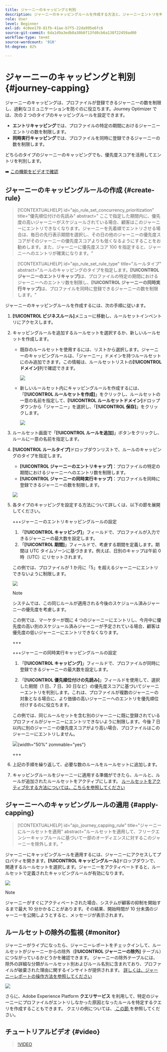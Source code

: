 ```yaml
---
title: ジャーニーのキャッピングと判別
description: ジャーニーのキャッピングルールを作成する方法と、ジャーニーエントリを判別する方法について説明します
role: User
level: Beginner
exl-id: 4c0ee178-81fb-41ae-b7f5-22da995e6fc6
source-git-commit: 6da1d9a3edb8a30b8f13fd0cb6a138f22459ad00
workflow-type: tm+mt
source-wordcount: '910'
ht-degree: 82%

---
```


# ジャーニーのキャッピングと判別 {#journey-capping}

ジャーニーのキャッピングは、プロファイルが登録できるジャーニーの数を制限し、過剰なコミュニケーションを防ぐのに役立ちます。Journey Optimizer では、次の 2 つのタイプのキャッピングルールを設定できます。

* **エントリキャッピング**&#x200B;では、プロファイルの特定の期間におけるジャーニーエントリの数を制限します。
* **同時実行キャッピング**&#x200B;では、プロファイルを同時に登録できるジャーニーの数を制限します。

どちらのタイプのジャーニーのキャッピングでも、優先度スコアを活用してエントリを判別します。

➡️ [この機能をビデオで確認](#video)

## ジャーニーのキャッピングルールの作成 {#create-rule}

>[!CONTEXTUALHELP]
>id="ajo_rule_set_concurrency_prioritization"
>title="優先順位付けの先読み"
>abstract=" ここで指定した期間内に、優先度の高いジャーニーがスケジュールされている場合、顧客はこのジャーニーにエントリできなくなります。ジャーニーを先着順でエントリさせる場合は、毎日の先行表示期間を選択し、その日の他のジャーニーの優先度スコアがそのジャーニーの優先度スコアよりも低くなるようにすることをお勧めします。また、ジャーニーに優先度スコア 100 を指定すると、ジャーニーへのエントリが確実になります。"

>[!CONTEXTUALHELP]
>id="ajo_rule_set_rule_type"
>title="ルールタイプ"
>abstract="ルールのキャッピングのタイプを指定します。**[!UICONTROL ジャーニーのエントリキャップ]**&#x200B;は、プロファイルの特定の期間におけるジャーニーへのエントリ数を制限し、**[!UICONTROL ジャーニーの同時実行キャップ]**&#x200B;は、プロファイルを同時に登録できるジャーニーの数を制限します。"

ジャーニーのキャッピングルールを作成するには、次の手順に従います。

1. **[!UICONTROL ビジネスルール]**&#x200B;メニューに移動し、ルールセットインベントリにアクセスします。

1. キャッピングルールを追加するルールセットを選択するか、新しいルールセットを作成します。

   * 既存のルールセットを使用するには、リストから選択します。ジャーニーのキャッピングルールは、「ジャーニー」ドメインを持つルールセットにのみ追加できます。この情報は、ルールセットリストの&#x200B;**[!UICONTROL ドメイン]**&#x200B;列で確認できます。

     ![](assets/journey-capping-list.png)

   * 新しいルールセット内にキャッピングルールを作成するには、「**[!UICONTROL ルールセットを作成]**」をクリックし、ルールセットの一意の名前を指定して、**[!UICONTROL ルールセットドメイン]**&#x200B;ドロップダウンから「ジャーニー」を選択し、「**[!UICONTROL 保存]**」をクリックします。

     ![](assets/journey-capping-rule-set.png)

1. ルールセット画面で「**[!UICONTROL ルールを追加]**」ボタンをクリックし、ルールに一意の名前を指定します。

1. **[!UICONTROL ルールタイプ]**&#x200B;ドロップダウンリストで、ルールのキャッピングのタイプを指定します。

   * **[!UICONTROL ジャーニーのエントリキャップ]**：プロファイルの特定の期間におけるジャーニーへのエントリ数を制限します。
   * **[!UICONTROL ジャーニーの同時実行キャップ]**：プロファイルを同時に登録できるジャーニーの数を制限します。

   ![](assets/journey-capping-concurrency.png)

1. 各タイプのキャッピングを設定する方法について詳しくは、以下の節を展開してください。

   +++ジャーニーのエントリキャッピングルールの設定

   1. 「**[!UICONTROL キャッピング]**」フィールドで、プロファイルが入力できるジャーニーの最大数を設定します。
   1. 「**[!UICONTROL 期間]**」フィールドで、考慮する期間を定義します。期間は UTC タイムゾーンに基づきます。例えば、日別のキャップは午前 0 時（UTC）にリセットされます。

   この例では、プロファイルが 1 か月に「5」を超えるジャーニーにエントリできないように制限します。

   ![](assets/journey-capping-entry-example.png)

   >[!NOTE]
   >
   >システムでは、この同じルールが適用される今後のスケジュール済みジャーニーの優先度を考慮します。
   >
   >この例では、マーケターが既に 4 つのジャーニーにエントリし、今月中に優先度の高い別のスケジュール済みジャーニーが予定されている場合、顧客は優先度の低いジャーニーにエントリできなくなります。

   +++

   +++ジャーニーの同時実行キャッピングルールの設定

   1. 「**[!UICONTROL キャッピング]**」フィールドで、プロファイルが同時に登録できるジャーニーの最大数を設定します。

   1. 「**[!UICONTROL 優先順位付けの先読み]**」フィールドを使用して、選択した期間（1 日、7 日、30 日など）の優先度スコアに基づいてジャーニーエントリを判別します。これは、プロファイルが複数のジャーニーの対象となる場合に、より価値の高いジャーニーへのエントリを優先順位付けするのに役立ちます。

   この例では、同じルールセットを含む別のジャーニーに既に登録されているプロファイルがジャーニーにエントリできないように制限します。今後 7 日以内に別のジャーニーの優先度スコアがより高い場合、プロファイルはこのジャーニーにエントリしません。

   ![](assets/journey-capping-concurrency-example.png){width="50%" zommable="yes"}

   +++

1. 上記の手順を繰り返して、必要な数のルールをルールセットに追加します。

1. キャッピングルールをジャーニーに適用する準備ができたら、ルールと、ルールが追加されたルールセットをアクティブにします。 [ ルールセットをアクティブ化する方法については、こちらを参照してください ](../conflict-prioritization/rule-sets.md#create)

## ジャーニーへのキャッピングルールの適用 {#apply-capping}

>[!CONTEXTUALHELP]
>id="ajo_journey_capping_rule"
>title="ジャーニーにルールセットを適用"
>abstract="ルールセットを適用して、フリークエンシーキャップルールに基づいて一部のオーディエンスに対するこのジャーニーを除外します。"

ジャーニーにキャッピングルールを適用するには、ジャーニーにアクセスしてプロパティを開きます。**[!UICONTROL キャッピングルール]**&#x200B;ドロップダウンで、関連するルールセットを選択します。ジャーニーをアクティベートすると、ルールセットで定義されたキャッピングルールが有効になります。

![](assets/journey-capping-apply.png)

>[!NOTE]
>
>ジャーニーがすぐにアクティベートされた場合、システムが顧客の抑制を開始するまで最大 10 分かかることがあります。その結果、開始時間が 10 分未満のジャーニーを公開しようとすると、メッセージが表示されます。

## ルールセットの除外の監視 {#monitor}

ジャーニーがライブになったら、ジャーニーレポートをチェックインして、ルールセットがジャーニーからの除外（**[!UICONTROL ジャーニーの除外]** テーブル）につながっているかどうかを確認できます。 ジャーニーの除外テーブルには、除外の詳細な分類がルールセット別およびルール名別に含まれており、プロファイルが破棄された理由に関するインサイトが提供されます。 [詳しくは、ジャーニーレポートの操作方法を参照してください](../reports/journey-global-report-cja.md)

![](assets/journey-report.png)

さらに、Adobe Experience Platform **クエリサービス** を利用して、特定のジャーニーにプロファイルがエントリしなかった原因となったルールを特定するクエリを作成することもできます。 クエリの例については、[ この節 ](../reports/query-examples.md#common-queries) を参照してください。

## チュートリアルビデオ {#video}

>[!VIDEO](https://video.tv.adobe.com/v/3435530?quality=12)
